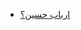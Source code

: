 - [ارباب حسین؟](https://www.google.com/search?q=%D8%A7%D8%B1%D8%A8%D8%A7%D8%A8+%D8%AD%D8%B3%DB%8C%D9%86&source=lnms&tbm=isch&sa=X&ved=2ahUKEwig6YjWqvj8AhWMGuwKHe1TBxoQ_AUoAXoECAEQAw&biw=1292&bih=668)
